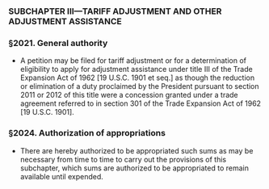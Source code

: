### SUBCHAPTER III—TARIFF ADJUSTMENT AND OTHER ADJUSTMENT ASSISTANCE

### §2021. General authority
* A petition may be filed for tariff adjustment or for a determination of eligibility to apply for adjustment assistance under title III of the Trade Expansion Act of 1962 [19 U.S.C. 1901 et seq.] as though the reduction or elimination of a duty proclaimed by the President pursuant to section 2011 or 2012 of this title were a concession granted under a trade agreement referred to in section 301 of the Trade Expansion Act of 1962 [19 U.S.C. 1901].

### §2024. Authorization of appropriations
* There are hereby authorized to be appropriated such sums as may be necessary from time to time to carry out the provisions of this subchapter, which sums are authorized to be appropriated to remain available until expended.